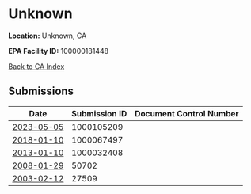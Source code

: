 # Unknown

**Location:** Unknown, CA

**EPA Facility ID:** 100000181448

[Back to CA Index](../../index.md)

## Submissions

| Date | Submission ID | Document Control Number |
|------|--------------|-------------------------|
| [2023-05-05](submissions/1000105209.md) | 1000105209 |  |
| [2018-01-10](submissions/1000067497.md) | 1000067497 |  |
| [2013-01-10](submissions/1000032408.md) | 1000032408 |  |
| [2008-01-29](submissions/50702.md) | 50702 |  |
| [2003-02-12](submissions/27509.md) | 27509 |  |
